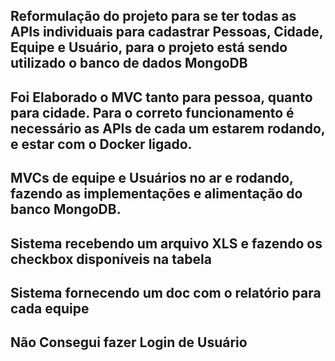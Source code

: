 Reformulação do projeto para se ter todas as APIs individuais para cadastrar Pessoas, Cidade, Equipe e Usuário, para o projeto está sendo utilizado o banco de dados MongoDB
-------------------------------------------------------------------------------------------------------------------------------------------------------------------------
Foi Elaborado o MVC tanto para pessoa, quanto para cidade. Para o correto funcionamento é necessário as APIs de cada um estarem rodando, e estar com o Docker ligado.
-------------------------------------------------------------------------------------------------------------------------------------------------------------------------
MVCs de equipe e Usuários no ar e rodando, fazendo as implementações e alimentação do banco MongoDB.
-------------------------------------------------------------------------------------------------------------------------------------------------------------------------
Sistema recebendo um arquivo XLS e fazendo os checkbox disponíveis na tabela
-------------------------------------------------------------------------------------------------------------------------------------------------------------------------
Sistema fornecendo um doc com o relatório para cada equipe
-------------------------------------------------------------------------------------------------------------------------------------------------------------------------
Não Consegui fazer Login de Usuário
-------------------------------------------------------------------------------------------------------------------------------------------------------------------------
